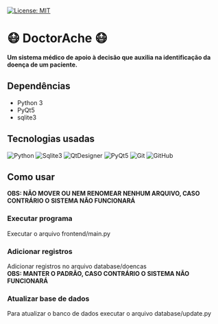 [![License: MIT](https://img.shields.io/badge/License-MIT-green.svg)](https://opensource.org/licenses/MIT)

# :mask: DoctorAche :mask:
**Um sistema médico de apoio à decisão que auxilia na identificação da doença de um paciente.**    
      
## Dependências
- Python 3
- PyQt5
- sqlite3

## Tecnologias usadas  
![Python](https://clarissewiki.com/3.0/images/module/Python.png)
![Sqlite3](https://system.data.sqlite.org/images/sqlite128.png)
![QtDesigner](https://2.bp.blogspot.com/-hqMp3_89cBo/VtGezhob2qI/AAAAAAAABhE/_LDqvxcbXRQ/s1600/qtdesigner.png)
![PyQt5](https://zhoufeng.gallerycdn.vsassets.io/extensions/zhoufeng/pyqt-integration/0.1.5/1528035265197/Microsoft.VisualStudio.Services.Icons.Default)
![Git](https://www.benlacy.me/images/skill-logos/git.png)
![GitHub](https://saviorisdead.gallerycdn.vsassets.io/extensions/saviorisdead/theme-githubcleanwhite/0.0.3/1474455535166/Microsoft.VisualStudio.Services.Icons.Default)

## Como usar
**OBS: NÃO MOVER OU NEM RENOMEAR NENHUM ARQUIVO, CASO CONTRÁRIO O SISTEMA NÃO FUNCIONARÁ**
### Executar programa
Executar o arquivo frontend/main.py   

### Adicionar registros
Adicionar registros no arquivo database/doencas   
**OBS: MANTER O PADRÃO, CASO CONTRÁRIO O SISTEMA NÃO FUNCIONARÁ**

### Atualizar base de dados
Para atualizar o banco de dados executar o arquivo database/update.py   
     
  
